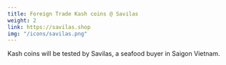 ```yaml
---
title: Foreign Trade Kash coins @ Savilas
weight: 2
link: https://savilas.shop
img: "/icons/savilas.png"
---
```



Kash coins will be tested by Savilas, a seafood buyer in Saigon Vietnam.
